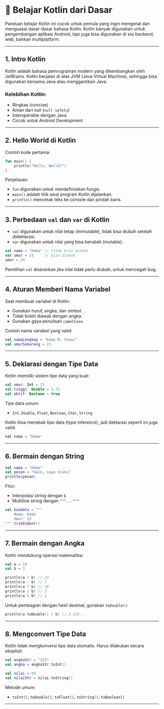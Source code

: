 

# 📘 Belajar Kotlin dari Dasar

Panduan belajar Kotlin ini cocok untuk pemula yang ingin mengenal dan menguasai dasar-dasar bahasa Kotlin. Kotlin banyak digunakan untuk pengembangan aplikasi Android, tapi juga bisa digunakan di sisi backend, web, bahkan multiplatform.

---

## 1. Intro Kotlin

Kotlin adalah bahasa pemrograman modern yang dikembangkan oleh JetBrains. Kotlin berjalan di atas JVM (Java Virtual Machine), sehingga bisa digunakan bersama Java atau menggantikan Java.

### Kelebihan Kotlin:
- Ringkas (concise)
- Aman dari null (`null safety`)
- Interoperable dengan Java
- Cocok untuk Android Development

---

## 2. Hello World di Kotlin

Contoh kode pertama:
```kotlin
fun main() {
    println("Hello, World!")
}
```

Penjelasan:
- `fun` digunakan untuk mendefinisikan fungsi.
- `main()` adalah titik awal program Kotlin dijalankan.
- `println()` mencetak teks ke console dan pindah baris.

---

## 3. Perbedaan `val` dan `var` di Kotlin

- `val` digunakan untuk nilai tetap (immutable), tidak bisa diubah setelah dideklarasi.
- `var` digunakan untuk nilai yang bisa berubah (mutable).

```kotlin
val nama = "Kema" // tidak bisa diubah
var umur = 23     // bisa diubah
umur = 24
```

Pemilihan `val` disarankan jika nilai tidak perlu diubah, untuk mencegah bug.

---

## 4. Aturan Memberi Nama Variabel

Saat membuat variabel di Kotlin:
- Gunakan huruf, angka, dan simbol `_`.
- Tidak boleh diawali dengan angka.
- Gunakan gaya penulisan `camelCase`.

Contoh nama variabel yang valid:
```kotlin
val namaLengkap = "Kema M. Yunus"
val umurSekarang = 23
```

---

## 5. Deklarasi dengan Tipe Data

Kotlin memiliki sistem tipe data yang kuat:
```kotlin
val umur: Int = 23
val tinggi: Double = 1.75
val aktif: Boolean = true
```

Tipe data umum:
- `Int`, `Double`, `Float`, `Boolean`, `Char`, `String`

Kotlin bisa menebak tipe data (type inference), jadi deklarasi seperti ini juga valid:
```kotlin
val nama = "Kema"
```

---

## 6. Bermain dengan String

```kotlin
val nama = "Kema"
val pesan = "Halo, saya $nama"
println(pesan)
```

Fitur:
- Interpolasi string dengan `$`
- Multiline string dengan `"""..."""`

```kotlin
val biodata = """
    Nama: Kema
    Umur: 23
""".trimIndent()
```

---

## 7. Bermain dengan Angka

Kotlin mendukung operasi matematika:
```kotlin
val a = 10
val b = 3

println(a + b) // 13
println(a - b) // 7
println(a * b) // 30
println(a / b) // 3
println(a % b) // 1
```

Untuk pembagian dengan hasil desimal, gunakan `toDouble()`:
```kotlin
println(a.toDouble() / b) // 3.333...
```

---

## 8. Mengconvert Tipe Data

Kotlin tidak mengkonversi tipe data otomatis. Harus dilakukan secara eksplisit:

```kotlin
val angkaStr = "123"
val angka = angkaStr.toInt()

val nilai = 99
val nilaiStr = nilai.toString()
```

Metode umum:
- `toInt()`, `toDouble()`, `toFloat()`, `toString()`, `toBoolean()`

---
